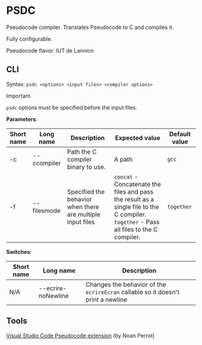 # PSDC

Pseudocode compiler.
Translates Pseudocode to C and compiles it.

Fully configurable.

Pseudocode flavor: IUT de Lannion

## CLI

Syntax: `psdc <options> <input files> <compiler options>`

> [!IMPORTANT]
> `psdc` options must be specified before the input files.

**Parameters**:

Short name | Long name | Description | Expected value | Default value
-|-|-|-|-
-c | --ccompiler | Path the C compiler binary to use. | A path | `gcc`
-f | --filesmode | Specified the behavior when there are multiple input files  | `concat` - Concatenate the files and pass the result as a single file to the C compiler.<br>`together` - Pass all files to the C compiler. | `together`

**Switches**:

Short name | Long name | Description
-|-|-
N/A | --ecrire-noNewline | Changes the behavior of the `ecrireEcran` callable so it doesn't print a newline | switch parameter

## Tools

[Visual Studio Code Pseudocode extension](https://marketplace.visualstudio.com/items?itemName=NoanPerrot.pseudocode) (by Noan Perrot)
